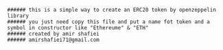     ###### this is a simple way to create an ERC20 token by openzeppelin library
    ###### you just need copy this file and put a name fot token and a symbol in constructor like "Ethereume" & "ETH" 
    ###### created by amir shafiei
    ###### amirshafiei71@gmail.com
